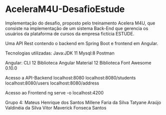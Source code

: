# AceleraM4U-DesafioEstude

Implementação do desafio, proposto pelo treinamento Acelera M4U, que consiste na implementação de um sistema Back-End que gerencia os usuários da plataforma de cursos da empresa fictícia ESTUDE.

Uma API Rest contendo o backend em Spring Boot e frontend em Angular.

Tecnologias utilizadas:
Java:JDK 11
Mysql:8
Postman

Angular: CLI 12
Biblioteca Angular Material 12
Biblioteca Font Awesome 0.10.0


Acesso a API-Backend
localhost:8080
localhost:8080/students
localhost:8080/users
localhost:8080/address

Acesso ao Frontend 
ng serve -o
localhost:4200

Grupo 4:
Mateus Henrique dos Santos
Millene Faria da Silva
Tatyane Araújo
Valdinéia da Silva
Vitor Maverick Fonseca Santos
